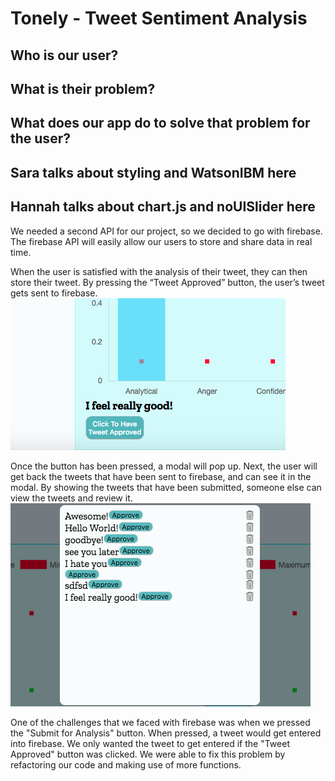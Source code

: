 # Tonely - Tweet Sentiment Analysis

## Who is our user?

## What is their problem?

## What does our app do to solve that problem for the user?

## Sara talks about styling and WatsonIBM here

## Hannah talks about chart.js and noUISlider here

We needed a second API for our project, so we decided to go with firebase. The firebase API will easily allow our users to store and share data in real time. 

When the user is satisfied with the analysis of their tweet, they can then store their tweet. By pressing the “Tweet Approved” button, the user’s tweet gets sent to firebase. 
<img src="readme_pic/firebase_one.png">

Once the button has been pressed, a modal will pop up. Next, the user will get back the tweets that have been sent to firebase, and can see it in the modal. By showing the tweets that have been submitted, someone else can view the tweets and review it. 
<img src="readme_pic/firebase_two.png">

One of the challenges that we faced with firebase was when we pressed the "Submit for Analysis" button. When pressed, a tweet would get entered into firebase. We only wanted the tweet to get entered if the "Tweet Approved" button was clicked. We were able to fix this problem by refactoring our code and making use of more functions.